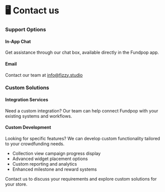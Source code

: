 # 🖥️ Contact us

### Support Options

#### In-App Chat

Get assistance through our chat box, available directly in the Fundpop app.

#### Email

Contact our team at info@fizzy.studio

### Custom Solutions

#### Integration Services

Need a custom integration? Our team can help connect Fundpop with your existing systems and workflows.

#### Custom Development

Looking for specific features? We can develop custom functionality tailored to your crowdfunding needs.

* Collection view campaign progress display
* Advanced widget placement options
* Custom reporting and analytics
* Enhanced milestone and reward systems

Contact us to discuss your requirements and explore custom solutions for your store.
